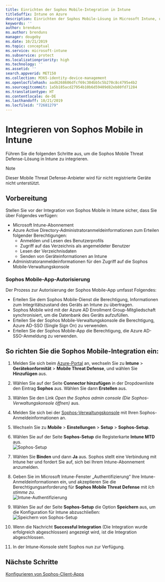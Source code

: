 ```yaml
---
title: Einrichten der Sophos Mobile-Integration in Intune
titleSuffix: Intune on Azure
description: Einrichten der Sophos Mobile-Lösung in Microsoft Intune, um den Zugriff mobiler Geräte auf Ihre Unternehmensressourcen zu steuern.
keywords: ''
author: brenduns
ms.author: brenduns
manager: dougeby
ms.date: 10/21/2019
ms.topic: conceptual
ms.service: microsoft-intune
ms.subservice: protect
ms.localizationpriority: high
ms.technology: ''
ms.assetid: ''
search.appverid: MET150
ms.collection: M365-identity-device-management
ms.openlocfilehash: aad6268606dfcf69c304bb5c5b270c8c4795e4b2
ms.sourcegitcommit: 1a5b185acd27954b10b6d59409d82eb80fd71284
ms.translationtype: HT
ms.contentlocale: de-DE
ms.lasthandoff: 10/21/2019
ms.locfileid: "72681279"
---
```

# <a name="integrate-sophos-mobile-with-intune"></a>Integrieren von Sophos Mobile in Intune  

Führen Sie die folgenden Schritte aus, um die Sophos Mobile Threat Defense-Lösung in Intune zu integrieren.  

> [!NOTE]
> Dieser Mobile Threat Defense-Anbieter wird für nicht registrierte Geräte nicht unterstützt.

## <a name="before-you-begin"></a>Vorbereitung  

Stellen Sie vor der Integration von Sophos Mobile in Intune sicher, dass Sie über Folgendes verfügen:  
- Microsoft Intune-Abonnement  
- Azure Active Directory-Administratoranmeldeinformationen zum Erteilen folgender Berechtigungen:  
  - Anmelden und Lesen des Benutzerprofils  
  - Zugriff auf das Verzeichnis als angemeldeter Benutzer  
  - Lesen der Verzeichnisdaten  
  - Senden von Geräteinformationen an Intune  
- Administratoranmeldeinformationen für den Zugriff auf die Sophos Mobile-Verwaltungskonsole  


### <a name="sophos-mobile-app-authorization"></a>Sophos Mobile-App-Autorisierung  
  
Der Prozess zur Autorisierung der Sophos Mobile-App umfasst Folgendes:  
- Erteilen Sie dem Sophos Mobile-Dienst die Berechtigung, Informationen zum Integritätszustand des Geräts an Intune zu übertragen.  
- Sophos Mobile wird mit der Azure AD Enrollment Group-Mitgliedschaft synchronisiert, um die Datenbank des Geräts aufzufüllen.  
- Erteilen Sie der Sophos Mobile-Verwaltungskonsole die Berechtigung, Azure AD-SSO (Single Sign On) zu verwenden.  
- Erteilen Sie der Sophos Mobile-App die Berechtigung, die Azure AD-SSO-Anmeldung zu verwenden.  


## <a name="to-set-up-sophos-mobile-integration"></a>So richten Sie die Sophos Mobile-Integration ein:  

1. Melden Sie sich beim [Azure-Portal]( https://portal.azure.com/) an, wechseln Sie zu **Intune** > **Gerätekonformität** > **Mobile Threat Defense**, und wählen Sie **Hinzufügen** aus.  
2. Wählen Sie auf der Seite **Connector hinzufügen** in der Dropdownliste den Eintrag **Sophos** aus. Wählen Sie dann **Erstellen** aus.  
3. Wählen Sie den Link *Open the Sophos admin console (Die Sophos-Verwaltungskonsole öffnen)* aus.  
4. Melden Sie sich bei der [Sophos-Verwaltungskonsole](https://central.sophos.com/) mit Ihren Sophos-Anmeldeinformationen an.  
5. Wechseln Sie zu **Mobile** > **Einstellungen** > **Setup** > **Sophos-Setup**.  
6. Wählen Sie auf der Seite **Sophos-Setup** die Registerkarte **Intune MTD** aus.  
   ![Sophos-Setup](./media/sophos-mtd-connector-integration/sophos-setup.png) 
 
7. Wählen Sie **Binden** und dann **Ja** aus. Sophos stellt eine Verbindung mit Intune her und fordert Sie auf, sich bei Ihrem Intune-Abonnement anzumelden. 
8. Geben Sie im Microsoft Intune-Fenster „Authentifizierung“ Ihre Intune-Anmeldeinformationen ein, und akzeptieren Sie die Berechtigungsanforderung für **Sophos Mobile Threat Defense** mit *Ich stimme zu*.  
   ![Intune-Authentifizierung](./media/sophos-mtd-connector-integration/intune-authentication.png)

9. Wählen Sie auf der Seite **Sophos-Setup** die Option **Speichern** aus, um die Konfiguration für Intune abzuschließen:  
   ![Speichern von Sophos-Setup](./media/sophos-mtd-connector-integration/save-sophos-configuration.png)  

1. Wenn die Nachricht **Successful Integration** (Die Integration wurde erfolgreich abgeschlossen) angezeigt wird, ist die Integration abgeschlossen.  
1. In der Intune-Konsole steht Sophos nun zur Verfügung.  


## <a name="next-steps"></a>Nächste Schritte  
[Konfigurieren von Sophos-Client-Apps](mtd-apps-ios-app-configuration-policy-add-assign.md)
